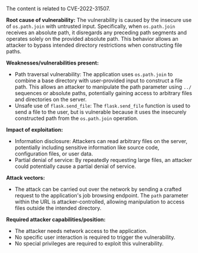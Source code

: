 The content is related to CVE-2022-31507.

**Root cause of vulnerability:**
The vulnerability is caused by the insecure use of `os.path.join` with untrusted input. Specifically, when `os.path.join` receives an absolute path, it disregards any preceding path segments and operates solely on the provided absolute path. This behavior allows an attacker to bypass intended directory restrictions when constructing file paths.

**Weaknesses/vulnerabilities present:**
- Path traversal vulnerability: The application uses `os.path.join` to combine a base directory with user-provided input to construct a file path. This allows an attacker to manipulate the path parameter using `../` sequences or absolute paths, potentially gaining access to arbitrary files and directories on the server.
- Unsafe use of `flask.send_file`: The `flask.send_file` function is used to send a file to the user, but is vulnerable because it uses the insecurely constructed path from the `os.path.join` operation.

**Impact of exploitation:**
- Information disclosure: Attackers can read arbitrary files on the server, potentially including sensitive information like source code, configuration files, or user data.
- Partial denial of service: By repeatedly requesting large files, an attacker could potentially cause a partial denial of service.

**Attack vectors:**
- The attack can be carried out over the network by sending a crafted request to the application's job browsing endpoint. The `path` parameter within the URL is attacker-controlled, allowing manipulation to access files outside the intended directory.

**Required attacker capabilities/position:**
- The attacker needs network access to the application.
- No specific user interaction is required to trigger the vulnerability.
- No special privileges are required to exploit this vulnerability.